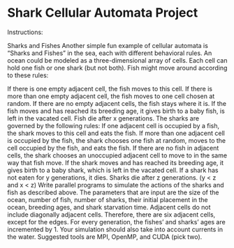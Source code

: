 # Shark Cellular Automata Project

Instructions: 

Sharks and Fishes
Another simple fun example of cellular automata is “Sharks and Fishes” in the sea, each with
different behavioral rules. An ocean could be modeled as a three-dimensional array of cells. Each
cell can hold one fish or one shark (but not both). Fish might move around according to these rules:

If there is one empty adjacent cell, the fish moves to this cell.
If there is more than one empty adjacent cell, the fish moves to one cell chosen at random.
If there are no empty adjacent cells, the fish stays where it is.
If the fish moves and has reached its breeding age, it gives birth to a baby fish, is left in the vacated cell.
Fish die after x generations. The sharks are governed by the following rules:
If one adjacent cell is occupied by a fish, the shark moves to this cell and eats the fish.
If more than one adjacent cell is occupied by the fish, the shark chooses one fish at random, moves to the cell occupied by the fish, and eats the fish.
If there are no fish in adjacent cells, the shark chooses an unoccupied adjacent cell to move to in the same way that fish move.
If the shark moves and has reached its breeding age, it gives birth to a baby shark, which is left in the vacated cell.
If a shark has not eaten for y generations, it dies.
Sharks die after z generations. (y < z and x < z) Write parallel programs to simulate the actions of the sharks and fish as described above. The parameters that are input are the size of the ocean, number of fish, number of sharks, their initial placement in the ocean, breeding ages, and shark starvation time. Adjacent cells do not include diagonally adjacent cells. Therefore, there are six adjacent cells, except for the edges. For every generation, the fishes’ and sharks’ ages are incremented by 1. Your simulation should also take into account currents in the water. Suggested tools are MPI, OpenMP, and CUDA (pick two).